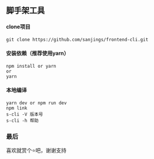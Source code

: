 ## 脚手架工具
#### clone项目
```
git clone https://github.com/sanjings/frontend-cli.git
```
#### 安装依赖（推荐使用yarn）
```
npm install or yarn
or
yarn
```

#### 本地编译
```
yarn dev or npm run dev
npm link
s-cli -V 版本号
s-cli -h 帮助
```

### 最后
喜欢就赏个⭐吧，谢谢支持

